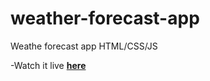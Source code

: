 # weather-forecast-app
 Weathe forecast app HTML/CSS/JS

-Watch it live <a target="_blank" href='https://dasilvamatheusp.github.io/weather-forecast-app/'>**here**</a>
